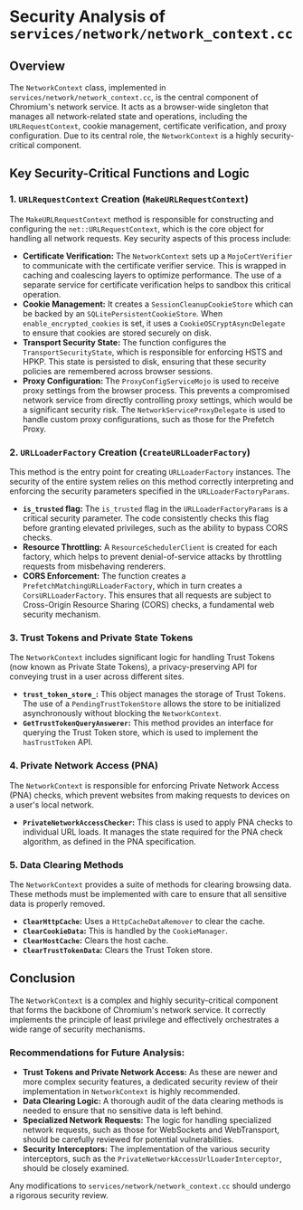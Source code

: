 # Security Analysis of `services/network/network_context.cc`

## Overview

The `NetworkContext` class, implemented in `services/network/network_context.cc`, is the central component of Chromium's network service. It acts as a browser-wide singleton that manages all network-related state and operations, including the `URLRequestContext`, cookie management, certificate verification, and proxy configuration. Due to its central role, the `NetworkContext` is a highly security-critical component.

## Key Security-Critical Functions and Logic

### 1. `URLRequestContext` Creation (`MakeURLRequestContext`)

The `MakeURLRequestContext` method is responsible for constructing and configuring the `net::URLRequestContext`, which is the core object for handling all network requests. Key security aspects of this process include:

-   **Certificate Verification:** The `NetworkContext` sets up a `MojoCertVerifier` to communicate with the certificate verifier service. This is wrapped in caching and coalescing layers to optimize performance. The use of a separate service for certificate verification helps to sandbox this critical operation.
-   **Cookie Management:** It creates a `SessionCleanupCookieStore` which can be backed by an `SQLitePersistentCookieStore`. When `enable_encrypted_cookies` is set, it uses a `CookieOSCryptAsyncDelegate` to ensure that cookies are stored securely on disk.
-   **Transport Security State:** The function configures the `TransportSecurityState`, which is responsible for enforcing HSTS and HPKP. This state is persisted to disk, ensuring that these security policies are remembered across browser sessions.
-   **Proxy Configuration:** The `ProxyConfigServiceMojo` is used to receive proxy settings from the browser process. This prevents a compromised network service from directly controlling proxy settings, which would be a significant security risk. The `NetworkServiceProxyDelegate` is used to handle custom proxy configurations, such as those for the Prefetch Proxy.

### 2. `URLLoaderFactory` Creation (`CreateURLLoaderFactory`)

This method is the entry point for creating `URLLoaderFactory` instances. The security of the entire system relies on this method correctly interpreting and enforcing the security parameters specified in the `URLLoaderFactoryParams`.

-   **`is_trusted` flag:** The `is_trusted` flag in the `URLLoaderFactoryParams` is a critical security parameter. The code consistently checks this flag before granting elevated privileges, such as the ability to bypass CORS checks.
-   **Resource Throttling:** A `ResourceSchedulerClient` is created for each factory, which helps to prevent denial-of-service attacks by throttling requests from misbehaving renderers.
-   **CORS Enforcement:** The function creates a `PrefetchMatchingURLLoaderFactory`, which in turn creates a `CorsURLLoaderFactory`. This ensures that all requests are subject to Cross-Origin Resource Sharing (CORS) checks, a fundamental web security mechanism.

### 3. Trust Tokens and Private State Tokens

The `NetworkContext` includes significant logic for handling Trust Tokens (now known as Private State Tokens), a privacy-preserving API for conveying trust in a user across different sites.

-   **`trust_token_store_`:** This object manages the storage of Trust Tokens. The use of a `PendingTrustTokenStore` allows the store to be initialized asynchronously without blocking the `NetworkContext`.
-   **`GetTrustTokenQueryAnswerer`:** This method provides an interface for querying the Trust Token store, which is used to implement the `hasTrustToken` API.

### 4. Private Network Access (PNA)

The `NetworkContext` is responsible for enforcing Private Network Access (PNA) checks, which prevent websites from making requests to devices on a user's local network.

-   **`PrivateNetworkAccessChecker`:** This class is used to apply PNA checks to individual URL loads. It manages the state required for the PNA check algorithm, as defined in the PNA specification.

### 5. Data Clearing Methods

The `NetworkContext` provides a suite of methods for clearing browsing data. These methods must be implemented with care to ensure that all sensitive data is properly removed.

-   **`ClearHttpCache`:** Uses a `HttpCacheDataRemover` to clear the cache.
-   **`ClearCookieData`:** This is handled by the `CookieManager`.
-   **`ClearHostCache`:** Clears the host cache.
-   **`ClearTrustTokenData`:** Clears the Trust Token store.

## Conclusion

The `NetworkContext` is a complex and highly security-critical component that forms the backbone of Chromium's network service. It correctly implements the principle of least privilege and effectively orchestrates a wide range of security mechanisms.

### Recommendations for Future Analysis:

-   **Trust Tokens and Private Network Access:** As these are newer and more complex security features, a dedicated security review of their implementation in `NetworkContext` is highly recommended.
-   **Data Clearing Logic:** A thorough audit of the data clearing methods is needed to ensure that no sensitive data is left behind.
-   **Specialized Network Requests:** The logic for handling specialized network requests, such as those for WebSockets and WebTransport, should be carefully reviewed for potential vulnerabilities.
-   **Security Interceptors:** The implementation of the various security interceptors, such as the `PrivateNetworkAccessUrlLoaderInterceptor`, should be closely examined.

Any modifications to `services/network/network_context.cc` should undergo a rigorous security review.